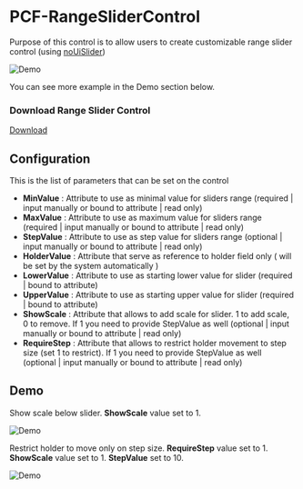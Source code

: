 # PCF-RangeSliderControl

Purpose of this control is to allow users to create customizable range slider control (using [noUiSlider](https://refreshless.com/nouislider/))

![Demo](https://github.com/OOlashyn/PCF-RangeSliderControl/blob/master/Screenshots/demo-v1.gif?raw=true)

You can see more example in the Demo section below.

### Download Range Slider Control

[Download](https://github.com/OOlashyn/PCF-RangeSliderControl/releases)

## Configuration

This is the list of parameters that can be set on the control

* **MinValue** : Attribute to use as minimal value for sliders range (required | input manually or bound to attribute | read only)
* **MaxValue** : Attribute to use as maximum value for sliders range (required | input manually or bound to attribute | read only)
* **StepValue** : Attribute to use as step value for sliders range (optional | input manually or bound to attribute | read only)
* **HolderValue** : Attribute that serve as reference to holder field only ( will be set by the system automatically )
* **LowerValue** : Attribute to use as starting lower value for slider (required | bound to attribute)
* **UpperValue** : Attribute to use as starting upper value for slider (required | bound to attribute)
* **ShowScale** : Attribute that allows to add scale for slider. 1 to add scale, 0 to remove. If 1 you need to provide StepValue as well (optional | input manually or bound to attribute | read only)
* **RequireStep** : Attribute that allows to restrict holder movement to step size (set 1 to restrict). If 1 you need to provide StepValue as well (optional | input manually or bound to attribute | read only)

## Demo

Show scale below slider. **ShowScale** value set to 1.

![Demo](https://github.com/OOlashyn/PCF-RangeSliderControl/blob/master/Screenshots/demo-scale-v1.gif?raw=true)

Restrict holder to move only on step size.  **RequireStep** value set to 1. **ShowScale** value set to 1. **StepValue** set to 10.

![Demo](https://github.com/OOlashyn/PCF-RangeSliderControl/blob/master/Screenshots/demo-step-v1.gif?raw=true)